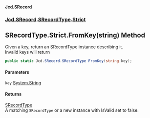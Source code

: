 #### [Jcd.SRecord](index.md 'index')
### [Jcd.SRecord](Jcd.SRecord.md 'Jcd.SRecord').[SRecordType](Jcd.SRecord.SRecordType.md 'Jcd.SRecord.SRecordType').[Strict](Jcd.SRecord.SRecordType.Strict.md 'Jcd.SRecord.SRecordType.Strict')

## SRecordType.Strict.FromKey(string) Method

Given a key, return an SRecordType instance describing it.  
Invalid keys will return

```csharp
public static Jcd.SRecord.SRecordType FromKey(string key);
```
#### Parameters

<a name='Jcd.SRecord.SRecordType.Strict.FromKey(string).key'></a>

`key` [System.String](https://docs.microsoft.com/en-us/dotnet/api/System.String 'System.String')

#### Returns
[SRecordType](Jcd.SRecord.SRecordType.md 'Jcd.SRecord.SRecordType')  
A matching `SRecordType` or a new instance with IsValid set to false.